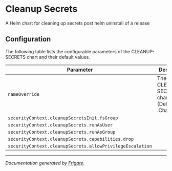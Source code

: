 
Cleanup Secrets  
===============

A Helm chart for cleaning up secrets post helm uninstall of a release


## Configuration

The following table lists the configurable parameters of the CLEANUP-SECRETS chart and their default values.

| Parameter                | Description             | Default        |
| ------------------------ | ----------------------- | -------------- |
| `nameOverride` | The name for CLEANUP-SECRETS chart (Default: .Chart.Name) | `""` |
| `securityContext.cleanupSecretsInit.fsGroup` |  | `1001` |
| `securityContext.cleanupSecrets.runAsUser` |  | `1001` |
| `securityContext.cleanupSecrets.runAsGroup` |  | `1001` |
| `securityContext.cleanupSecrets.capabilities.drop` |  | `["all"]` |
| `securityContext.cleanupSecrets.allowPrivilegeEscalation` |  | `false` |



---
_Documentation generated by [Frigate](https://frigate.readthedocs.io)._

